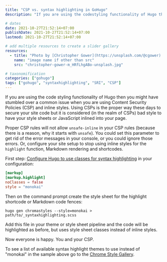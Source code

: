 ```yaml
---
title: "CSP vs. syntax highlighting in GoHugo"
description: "If you are using the codestyling functionality of Hugo then you might have stumbled over a common issue in connection with Content Security Policies (CSP) and inline styles."

# dates
date: 2021-10-27T21:52:14+07:00
publishDate: 2021-10-27T21:52:14+07:00
lastmod: 2021-10-27T21:52:14+07:00

# add multiple resources to create a slider gallery
resources:
  - title: "Photo by [Christopher Gower](https://unsplash.com/@cgower) via [Unsplash](https://unsplash.com/s/photos/code)"
    name: "image name if other than src"
    src: "christopher-gower-m_HRfLhgABo-unsplash.jpg"

# taxonomification
categories: ["gohugo"]
tags: ["gohugo", "syntaxhighlighting", "SRI", "CSP"]
---
```


If you are using the code styling functionality of Hugo then you might have stumbled over a common issue when you are using Content Security Policies (CSP) and inline styles. Using CSPs is the proper way these days to secure your site code but it is considered (in the realm of CSPs) bad style to have your style sheets or JavaScript inlined into your page. 

Proper CSP rules will not allow `unsafe-inline` in your CSP rules (because there is a reason, why it starts with `unsafe`). You could set this parameter to get rid of the error messages in your console, or you could ignore those errors. Or, configure your site setup to stop using inline styles for the `highlight` function, Markdown rendering and shortcodes. 

First step: [Configure Hugo to use classes for syntax highlighting](https://gohugo.io/getting-started/configuration-markup#highlight) in your configuration:

```toml
[markup]
[markup.highlight]
noClasses = false
style = "monokai"
```

Then on the command prompt create the style sheet for the highlight shortcode or Markdown code fences:

```shell
hugo gen chromastyles --style=monokai > path/to/_syntaxhighlighting.scss
```

Add this file in your theme or style sheet pipeline and the code will be highlighted as before, but uses style sheet classes instead of inline styles. 

Now everyone is happy. You and your CSP.

To see a list of available syntax highlight themes to use instead of "monokai" in the sample above go to the [Chrome Style Gallery](https://xyproto.github.io/splash/docs/longer/all.html).
